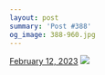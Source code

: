 ```yaml
---
layout: post
summary: 'Post #388'
og_image: 388-960.jpg
---
```


<p>
  <time>
    <a href="/388">February 12, 2023</a>
  </time>
  <a href="/388">
    <img src="{{ site.assets_url }}/388-480.jpg" srcset="{{ site.assets_url }}/388-240.jpg 240w, {{ site.assets_url }}/388-480.jpg 480w, {{ site.assets_url }}/388-720.jpg 720w, {{ site.assets_url }}/388-960.jpg 960w" sizes="(min-width: 700px) 50vw, calc(100vw - 2rem)" />
  </a>
</p>
